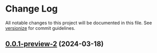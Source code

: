 # Change Log

All notable changes to this project will be documented in this file. See [versionize](https://github.com/versionize/versionize) for commit guidelines.


<a name="0.0.1-preview-2"></a>
## [0.0.1-preview-2](https://www.github.com/aheintz/hzcache/releases/tag/v0.0.1-preview-2) (2024-03-18)

